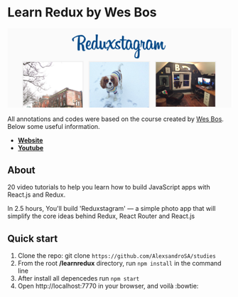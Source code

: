 # Learn Redux by Wes Bos

![Cover: Daily Programming Challenges](./studies-cover-learn-redux.png)

All annotations and codes were based on the course created by [Wes Bos](http://wesbos.com). Below some useful information.

 - [__Website__](https://learnredux.com/)
 - [__Youtube__](https://www.youtube.com/watch?v=hmwBow1PUuo&list=PLu8EoSxDXHP5uyzEWxdlr9WQTJJIzr6jy)

## About

20 video tutorials to help you learn how to build JavaScript apps with React.js and Redux.

In 2.5 hours, You'll build 'Reduxstagram' — a simple photo app that will simplify the core ideas behind Redux, React Router and React.js

## Quick start

 1. Clone the repo: git clone `https://github.com/AlexsandroSA/studies`
 2. From the root __/learnredux__ directory, run `npm install` in the command line
 3. After install all depencedes run `npm start`
 4. Open http://localhost:7770 in your browser, and voilà :bowtie:
